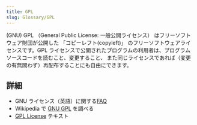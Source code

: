 ```yaml
---
title: GPL
slug: Glossary/GPL
---
```

(GNU) GPL （General Public License: 一般公開ライセンス） はフリーソフトウェア財団が公開した 「コピーレフト(copyleft)」 のフリーソフトウェアライセンスです。GPL ライセンスで公開されたプログラムの利用者は、プログラムソースコードを読むこと、変更すること、 また同じライセンスであれば（変更の有無問わず）再配布することにも自由にできます。

## 詳細

- GNU ライセンス（英語）に関する[FAQ](http://www.gnu.org/licenses/gpl-faq.html)
- Wikipedia で [GNU GPL](https://ja.wikipedia.org/wiki/GNU_General_Public_License) を調べる
- [GPL License](https://gnu.org/licenses/gpl.html) テキスト
